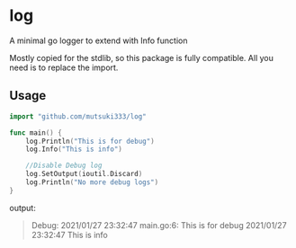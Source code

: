 # log
A minimal go logger to extend with Info function

Mostly copied for the stdlib, so this package is fully compatible. All you need is to replace the import.


## Usage

```go
import "github.com/mutsuki333/log"

func main() {
	log.Println("This is for debug")
    log.Info("This is info")

    //Disable Debug log
    log.SetOutput(ioutil.Discard)
	log.Println("No more debug logs")
}
```

output:

> Debug: 2021/01/27 23:32:47 main.go:6: This is for debug
> 2021/01/27 23:32:47 This is info